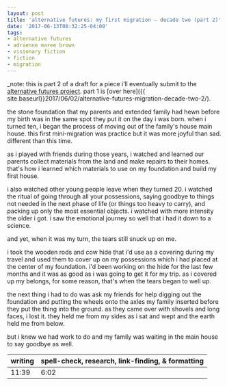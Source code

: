 ```yaml
---
layout: post
title: 'alternative futures: my first migration – decade two (part 2)'
date: '2017-06-13T08:32:25-04:00'
tags:
- alternative futures
- adrienne maree brown
- visionary fiction
- fiction
- migration
--- 
```


_note: this is part 2 of a draft for a piece i’ll eventually submit to the [alternative futures project](http://colabradio.mit.edu/category/alternative-futures/). part 1 is [over here]({{ site.baseurl}}2017/06/02/alternative-futures-migration-decade-two-2/). 

the stone foundation that my parents and extended family had hewn before my birth was in the same spot they put it on the day i was born. when i turned ten, i began the process of moving out of the family's house main house. this first mini-migration was practice but it was more joyful than sad. different than this time. 

as i played with friends during those years, i watched and learned our parents collect materials from the land and make repairs to their homes. that's how i learned which materials to use on my foundation and build my first house. 

i also watched other young people leave when they turned 20. i watched the ritual of going through all your possessions, saying goodbye to things not needed in the next phase of life (or things too heavy to carry), and packing up only the most essential objects. i watched with more intensity the older i got. i saw the emotional journey so well that i had it down to a science. 

and yet, when it was my turn, the tears still snuck up on me. 

i took the wooden rods and cow hide that i'd use as a covering during my travel and used them to cover up on my possessions which i had placed at the center of my foundation. i'd been working on the hide for the last few months and it was as good as i was going to get it for my trip. as i covered up my belongs, for some reason, that's when the tears began to well up. 

the next thing i had to do was ask my friends for help digging out the foundation and putting the wheels onto the axles my family inserted before they put the thing into the ground. as they came over with shovels and long faces, i lost it. they held me from my sides as i sat and wept and the earth held me from below.

but i knew we had work to do and my family was waiting in the main house to say goodbye as well. 

<table>
	<thead>
		<tr>
			<th>writing</th>
			<th>spell-check, research, link-finding, & formatting</th>
		</tr>
	</thead>
	<tbody>
		<tr>
			<td>11:39</td>
			<td>6:02</td>
		</tr>
	</tbody>
</table>